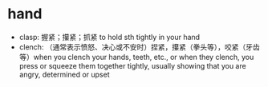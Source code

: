 # hand

- clasp: 握紧；攥紧；抓紧 to hold sth tightly in your hand
- clench: （通常表示愤怒、决心或不安时）捏紧，攥紧（拳头等），咬紧（牙齿等）when you clench your hands, teeth, etc., or when they clench, you press or squeeze them together tightly, usually showing that you are angry, determined or upset
